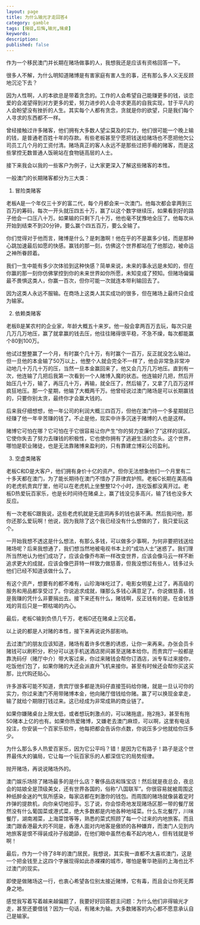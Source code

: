 ```yaml
---
layout: page
title: 为什么输光才走回答4
category: gamble
tags: [赌徒,后悔,输光,赌桌]
keywords:
description:
published: false
---
```



作为一个移民澳门并长期在赌场做事的人，我想我还是应该有资格回答一下。



很多人不解，为什么明知道赌博是有害家庭有害人生的事，还有那么多人义无反顾地沉沦下去？



因为人性啊，人的本欲总是带着贪念的。工作的人会希望自己能赚更多的钱，谈恋爱的会渴望得到对方更多的爱，努力进步的人会寻求更高的自我实现，甘于平凡的人会盼望没有挫折的人生。其实每个人都有贪念，贪就是你的欲望，只是我们每个人寻求的东西都不一样。



曾经接触过许多赌客，他们拥有大多数人望尘莫及的实力，他们很可能一个晚上输的钱，是普通老百姓十年的存款。有些老板甚至宁愿把钱送给赌场也不愿把他欠公司员工几个月的工资付清。赌场真正的客人永远不是那些过把手瘾的赌客，而是这些掌控无数普通人饭碗站在食物链高层的人士。



接下来我会以我的一些客户为例子，让大家更深入了解这些赌客的本性。



一般澳门的长期赌客都分为三大类：



1. 冒险类赌客



老板A是一个年仅三十岁的富二代，每个月都会来一次澳门。他每次都会拿两到三百万的筹码，每次一开头就压四五十万，赢了以这个数字继续压，如果看到好的路子他会一口压八十万。如果输的只剩下几十万，他也毫不犹豫地全压了。他每次从开始到结束不到20分钟，要么赢个四五百万，要么全输了。



你们觉得对于他而言，赌博是什么？是刺激啊！他在乎的不是赢多少钱，而是那种心跳加速最后如愿的快感。赢钱的那一刻，仿佛这个世界都站在了他那边，被命运之神所眷顾着。



我们一生中能有多少次体验到这种快感？简单来说，未来的事永远是未知的，但在你赢的那一刻你仿佛掌控到你的未来世界如你所愿，未知变成了预知。但赌场偏偏最不畏惧这类人，你赢一百次，但你可能一次就连本带利输回去了。



因为这类人永远不服输。在商场上这类人其实成功的很多，但在赌场上最终只会成为输家。



2. 依赖类赌客



老板B是某农村的企业家，年龄大概五十来岁。他一般会拿两百万去玩，每次只是几万几万地压，赢了就拿赢的钱去压，他往往赌得很平稳，不急不燥，每次都能赢个80到100万。



他试过整整赢了一个月，有时赢个几十万，有时赢个一百万，反正就没怎么输过。但一旦他的本金输了50万以上，他整个人就会完全不一样了，他会非常急非常冲动地几十万几十万的压，当然一旦本金赢回来了，他又会几万几万地压。直到有一次，他连输了几把后我第一次看到一个人赌博入魔的状态。他连输好几把，然后开始压几十万，输了，再压几十万，再输，就全压了，然后输了，又拿了几百万这样疯狂地压。那一个星期，他输了大概两千万。他曾经说过澳门赌场是可以长期赢钱的，只要你别太贪，最终你才会赢大钱的。



后来我仔细想想，他一年公司的利润大概三四百万，但他在澳门待一个多星期就已经赚了他一年辛苦赚的钱了。不止是他，现实中许多沉迷于赌博的人也是这样。



赌博它可怕在哪？它可怕在于它很容易让你产生“你的努力变廉价了”这样的误区。它使你失去了努力去赚钱的积极性，它也使你拥有了逃避生活的念头。这个世界，哪怕是职业赌徒，也是无法靠赌博来盈利的，只有靠建立博彩公司盈利。



3. 空虚类赌客



老板C和D是大客户，他们拥有身价十亿的资产。但你无法想象他们一个月里有二十多天都在澳门，为了能长期待在澳门不惜办了菲律宾护照。老板C长期在美高梅的老虎机贵宾厅里，他可以在老虎机上坐整整12个小时，连吃饭都没离开过。老板D热爱玩百家乐，也是长时间待在赌桌上，赢了钱没见多高兴，输了钱也没多大反应。



有一次老板C跟我说，这些老虎机就是无底洞再多的钱也装不满。然后我问他，那你还那么爱玩啊！他说，因为我除了这个我已经没有什么想做的了，我只爱玩这个。



一开始我想不透这是什么想法，有那么多钱，可以做多少事啊，为何非要把钱送给赌场呢？后来我想通了，我们想当然地被电视书本上的“成功人士”迷惑了。我们理所当然地认为他们成功了，应该会像乔布斯一样改变世界，应该会像马云一样不断追求更大的成就，应该会像巴菲特一样致力做慈善，但我没想过有些人，钱多过头他们已经不知道该做什么了。



有这个资产，想要有的都不难有，山珍海味吃过了，电影女明星上过了，再高级的服务和用品都享受过了。你说追求成就，赚那么多钱心满意足了。你说做慈善，钱是我赚的凭什么非要捐出去。接下来还有什么，赌钱啊，反正钱有的是。在金钱游戏的背后只是一颗枯竭的内心。



最后，老板C输到负债几千万，老板D还在赌桌上沉沦着。



以上说的都是人对赌的本性，接下来再说说外部影响。



去过澳门的朋友应该知道，赌场有着许多优惠的诱惑，让你一来再来。办张会员卡赌钱可以刷积分，积分可以送手机送酒店房间甚至送赌本给你。而贵宾厅一般都是靠洗码仔（赌厅中介）带大客过来，你过来赌钱会帮你订酒店，派专车过来接你，吃饭他们包了，如果你赌的大还会派直升飞机来接你。甚至有时候还会帮你买这买那，比代购还贴心。



许多游客可能不知道，贵宾厅很多都是洗码仔直接签码给你赌，就是一旦认可你的实力，你过来澳门不用带赌博本金，他向赌厅借钱给你赌。赢了可以换现金拿走，输了就给个期限打钱过来。这已经成为非常成熟的商业链了。



如果你嫌赌桌台上限太低，或者想玩刺激点的，可以赌拖底，拖2拖3，甚至有拖50赌本上亿的也有。如果你热爱赌博，又嫌老去澳门麻烦，可以啊，这里有电话投注，你安装一个百家乐软件，他每把都会告诉你点数，你说压多少他就给你压多少。



为什么那么多人热爱百家乐，因为它公平吗？错！是因为它有路子！路子是这个世界最伟大的骗局，它让每一个玩百家乐的人都深信它的局势规律。



抛开赌场，再说说赌场外的。



澳门娱乐场除了赌场最多的是什么店？奢侈品店和珠宝店！然后就是夜总会，夜总会的姑娘全是顶级美女，还有世界各国的，俗称“八国联军”。你很容易就被周围这种纸醉金迷的气氛所感染，每家店都在刺激你的钱包。而周围的赌场就像装着定时炸弹的提款机，向你亲切地招手。忘了说，你会惊奇地发现赌场区那一带的餐厅居然没有什么葡国菜或港式菜，绝大多数都是内地各种地域菜。什么东北餐厅，川味餐厅，湖南湘菜，上海菜馆等等，熟悉的菜式照顾了每一个过来的内地旅客。而且澳门跟香港最大的不同是，香港人面对内地客是傲娇的各种嫌弃，而澳门人见到内地旅客是恨不得装成孙子般跪舔，在他们眼中虽然也看不起内地人，但有钱就是爷啊！



最后，作为一个待了8年的澳门居民，我想说，其实我一直都不太喜欢澳门，这是一个把金钱至上这四个字展现得如此赤裸裸的城市，哪怕是奢华艳丽的上海也比不过澳门的现实。



即使是做赌场这一行，也衷心希望各位别太接近赌博，它有毒，而且会让你死无葬身之地。



感觉我写着写着越来越偏题了，我要好好回答题主问题：为什么他们非得输光才走，甚至还要借钱？因为一句话，有赌未为输。大多数赌客的内心都不愿意承认自己是输家。